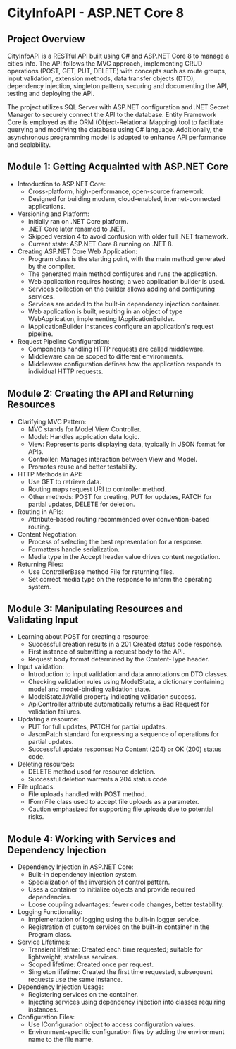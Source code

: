 # **CityInfoAPI - ASP.NET Core 8**

## **Project Overview**

CityInfoAPI is a RESTful API built using C# and ASP.NET Core 8 to manage a cities info. The API follows the MVC approach, implementing CRUD operations (POST, GET, PUT, DELETE) with concepts such as route groups, input validation, extension methods, data transfer objects (DTO), dependency injection, singleton pattern, securing and documenting the API, testing and deploying the API.

The project utilizes SQL Server with ASP.NET configuration and .NET Secret Manager to securely connect the API to the database. Entity Framework Core is employed as the ORM (Object-Relational Mapping) tool to facilitate querying and modifying the database using C# language. Additionally, the asynchronous programming model is adopted to enhance API performance and scalability.

## **Module 1: Getting Acquainted with ASP.NET Core**

- Introduction to ASP.NET Core:
    - Cross-platform, high-performance, open-source framework.
    - Designed for building modern, cloud-enabled, internet-connected applications.
- Versioning and Platform:
    - Initially ran on .NET Core platform.
    - .NET Core later renamed to .NET.
    - Skipped version 4 to avoid confusion with older full .NET framework.
    - Current state: ASP.NET Core 8 running on .NET 8.
- Creating ASP.NET Core Web Application:
    - Program class is the starting point, with the main method generated by the compiler.
    - The generated main method configures and runs the application.
    - Web application requires hosting; a web application builder is used.
    - Services collection on the builder allows adding and configuring services.
    - Services are added to the built-in dependency injection container.
    - Web application is built, resulting in an object of type WebApplication, implementing IApplicationBuilder.
    - IApplicationBuilder instances configure an application's request pipeline.
- Request Pipeline Configuration:
    - Components handling HTTP requests are called middleware.
    - Middleware can be scoped to different environments.
    - Middleware configuration defines how the application responds to individual HTTP requests.

## **Module 2: Creating the API and Returning Resources**

- Clarifying MVC Pattern:
    - MVC stands for Model View Controller.
    - Model: Handles application data logic.
    - View: Represents parts displaying data, typically in JSON format for APIs.
    - Controller: Manages interaction between View and Model.
    - Promotes reuse and better testability.
- HTTP Methods in API:
    - Use GET to retrieve data.
    - Routing maps request URI to controller method.
    - Other methods: POST for creating, PUT for updates, PATCH for partial updates, DELETE for deletion.
- Routing in APIs:
    - Attribute-based routing recommended over convention-based routing.
- Content Negotiation:
    - Process of selecting the best representation for a response.
    - Formatters handle serialization.
    - Media type in the Accept header value drives content negotiation.
- Returning Files:
    - Use ControllerBase method File for returning files.
    - Set correct media type on the response to inform the operating system.

## **Module 3: Manipulating Resources and Validating Input**

- Learning about POST for creating a resource:
    - Successful creation results in a 201 Created status code response.
    - First instance of submitting a request body to the API.
    - Request body format determined by the Content‑Type header.
- Input validation:
    - Introduction to input validation and data annotations on DTO classes.
    - Checking validation rules using ModelState, a dictionary containing model and model-binding validation state.
    - ModelState.IsValid property indicating validation success.
    - ApiController attribute automatically returns a Bad Request for validation failures.
- Updating a resource:
    - PUT for full updates, PATCH for partial updates.
    - JasonPatch standard for expressing a sequence of operations for partial updates.
    - Successful update response: No Content (204) or OK (200) status code.
- Deleting resources:
    - DELETE method used for resource deletion.
    - Successful deletion warrants a 204 status code.
- File uploads:
    - File uploads handled with POST method.
    - IFormFile class used to accept file uploads as a parameter.
    - Caution emphasized for supporting file uploads due to potential risks.

## **Module 4: Working with Services and Dependency Injection**

- Dependency Injection in ASP.NET Core:
    - Built-in dependency injection system.
    - Specialization of the inversion of control pattern.
    - Uses a container to initialize objects and provide required dependencies.
    - Loose coupling advantages: fewer code changes, better testability.
- Logging Functionality:
    - Implementation of logging using the built-in logger service.
    - Registration of custom services on the built-in container in the Program class.
- Service Lifetimes:
    - Transient lifetime: Created each time requested; suitable for lightweight, stateless services.
    - Scoped lifetime: Created once per request.
    - Singleton lifetime: Created the first time requested, subsequent requests use the same instance.
- Dependency Injection Usage:
    - Registering services on the container.
    - Injecting services using dependency injection into classes requiring instances.
- Configuration Files:
    - Use IConfiguration object to access configuration values.
    - Environment-specific configuration files by adding the environment name to the file name.